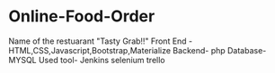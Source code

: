 # Online-Food-Order
Name of the restuarant "Tasty Grab!!"
Front End - HTML,CSS,Javascript,Bootstrap,Materialize 
Backend- php
Database- MYSQL
Used tool- Jenkins
selenium
trello
